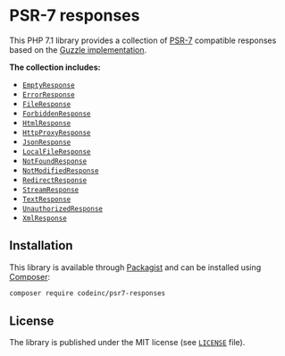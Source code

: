 # PSR-7 responses

This PHP 7.1 library provides a collection of [PSR-7](https://www.php-fig.org/psr/psr-7/) compatible responses based on the [Guzzle implementation](https://github.com/guzzle/psr7).

**The collection includes:**
* [`EmptyResponse`](src/EmptyResponse.php)
* [`ErrorResponse`](src/ErrorResponse.php)
* [`FileResponse`](src/FileResponse.php)
* [`ForbiddenResponse`](src/ForbiddenResponse.php)
* [`HtmlResponse`](src/HtmlResponse.php)
* [`HttpProxyResponse`](src/HttpProxyResponse.php)
* [`JsonResponse`](src/JsonResponse.php)
* [`LocalFileResponse`](src/LocalFileResponse.php)
* [`NotFoundResponse`](src/NotFoundResponse.php)
* [`NotModifiedResponse`](src/NotModifiedResponse.php)
* [`RedirectResponse`](src/RedirectResponse.php)
* [`StreamResponse`](src/StreamResponse.php)
* [`TextResponse`](src/TextResponse.php)
* [`UnauthorizedResponse`](src/UnauthorizedResponse.php)
* [`XmlResponse`](src/XmlResponse.php)

## Installation

This library is available through [Packagist](https://packagist.org/packages/codeinc/psr7-responses) and can be installed using [Composer](https://getcomposer.org/): 

```bash
composer require codeinc/psr7-responses
```

## License

The library is published under the MIT license (see [`LICENSE`](LICENSE) file).
